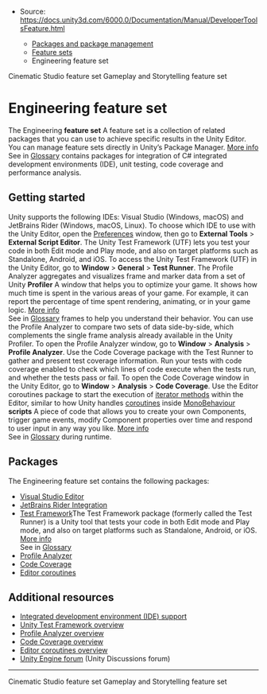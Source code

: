* Source: https://docs.unity3d.com/6000.0/Documentation/Manual/DeveloperToolsFeature.html

  * [Packages and package management](https://docs.unity3d.com/6000.0/Documentation/Manual/PackagesList.html)
  * [Feature sets](https://docs.unity3d.com/6000.0/Documentation/Manual/FeatureSets.html)
  * Engineering feature set


[](https://docs.unity3d.com/6000.0/Documentation/Manual/CinematicStudioFeature.html)
Cinematic Studio feature set
[](https://docs.unity3d.com/6000.0/Documentation/Manual/GameplayStorytellingFeature.html)
Gameplay and Storytelling feature set
# Engineering feature set
The Engineering **feature set** A feature set is a collection of related packages that you can use to achieve specific results in the Unity Editor. You can manage feature sets directly in Unity’s Package Manager. [More info](https://docs.unity3d.com/6000.0/Documentation/Manual/FeatureSets.html)  
See in [Glossary](https://docs.unity3d.com/6000.0/Documentation/Manual/Glossary.html#Featureset) contains packages for integration of C# integrated development environments (IDE), unit testing, code coverage and performance analysis.
## Getting started
Unity supports the following IDEs: Visual Studio (Windows, macOS) and JetBrains Rider (Windows, macOS, Linux).
To choose which IDE to use with the Unity Editor, open the [Preferences](https://docs.unity3d.com/6000.0/Documentation/Manual/Preferences.html) window, then go to **External Tools** > **External Script Editor**.
The Unity Test Framework (UTF) lets you test your code in both Edit mode and Play mode, and also on target platforms such as Standalone, Android, and iOS.
To access the Unity Test Framework (UTF) in the Unity Editor, go to **Window** > **General** > **Test Runner**.
The Profile Analyzer aggregates and visualizes frame and marker data from a set of Unity **Profiler** A window that helps you to optimize your game. It shows how much time is spent in the various areas of your game. For example, it can report the percentage of time spent rendering, animating, or in your game logic. [More info](https://docs.unity3d.com/6000.0/Documentation/Manual/Profiler.html)  
See in [Glossary](https://docs.unity3d.com/6000.0/Documentation/Manual/Glossary.html#Profiler) frames to help you understand their behavior. You can use the Profile Analyzer to compare two sets of data side-by-side, which complements the single frame analysis already available in the Unity Profiler. 
To open the Profile Analyzer window, go to **Window** > **Analysis** > **Profile Analyzer**.
Use the Code Coverage package with the Test Runner to gather and present test coverage information. Run your tests with code coverage enabled to check which lines of code execute when the tests run, and whether the tests pass or fail.
To open the Code Coverage window in the Unity Editor, go to **Window** > **Analysis** > **Code Coverage**.
Use the Editor coroutines package to start the execution of [iterator methods](https://docs.microsoft.com/en-us/dotnet/csharp/language-reference/keywords/yield) within the Editor, similar to how Unity handles [coroutines](https://docs.unity3d.com/6000.0/Documentation/Manual/coroutines.html) inside [MonoBehaviour](https://docs.unity3d.com/6000.0/Documentation/ScriptReference/MonoBehaviour.html) **scripts** A piece of code that allows you to create your own Components, trigger game events, modify Component properties over time and respond to user input in any way you like. [More info](https://docs.unity3d.com/6000.0/Documentation/Manual/creating-scripts.html)  
See in [Glossary](https://docs.unity3d.com/6000.0/Documentation/Manual/Glossary.html#Scripts) during runtime.
## Packages
The Engineering feature set contains the following packages:
  * [Visual Studio Editor](https://docs.unity3d.com/6000.0/Documentation/Manual/com.unity.ide.visualstudio.html)
  * [JetBrains Rider Integration](https://docs.unity3d.com/6000.0/Documentation/Manual/com.unity.ide.rider.html)
  * [Test Framework](https://docs.unity3d.com/6000.0/Documentation/Manual/com.unity.test-framework.html)The Test Framework package (formerly called the Test Runner) is a Unity tool that tests your code in both Edit mode and Play mode, and also on target platforms such as Standalone, Android, or iOS. [More info](https://docs.unity3d.com/Packages/com.unity.test-framework@latest)  
See in [Glossary](https://docs.unity3d.com/6000.0/Documentation/Manual/Glossary.html#TestFramework)
  * [Profile Analyzer](https://docs.unity3d.com/6000.0/Documentation/Manual/com.unity.performance.profile-analyzer.html)
  * [Code Coverage](https://docs.unity3d.com/6000.0/Documentation/Manual/com.unity.testtools.codecoverage.html)
  * [Editor coroutines](https://docs.unity3d.com/6000.0/Documentation/Manual/com.unity.editorcoroutines.html)


## Additional resources
  * [Integrated development environment (IDE) support](https://docs.unity3d.com/6000.0/Documentation/Manual/scripting-ide-support.html)
  * [Unity Test Framework overview](https://docs.unity3d.com/Packages/com.unity.test-framework@1.1/manual/index.html)
  * [Profile Analyzer overview](https://docs.unity3d.com/Packages/com.unity.performance.profile-analyzer@1.1/manual/index.html)
  * [Code Coverage overview](https://docs.unity3d.com/Packages/com.unity.testtools.codecoverage@1.1/manual/index.html)
  * [Editor coroutines overview](https://docs.unity3d.com/Packages/com.unity.editorcoroutines@0.0/manual/index.html)
  * [Unity Engine forum](https://discussions.unity.com/c/unity-engine/52) (Unity Discussions forum)


* * *
[](https://docs.unity3d.com/6000.0/Documentation/Manual/CinematicStudioFeature.html)
Cinematic Studio feature set
[](https://docs.unity3d.com/6000.0/Documentation/Manual/GameplayStorytellingFeature.html)
Gameplay and Storytelling feature set
